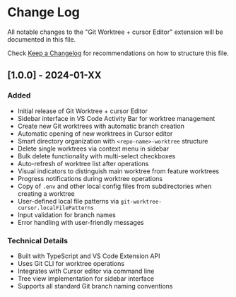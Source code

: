 # Change Log

All notable changes to the "Git Worktree + cursor Editor" extension will be documented in this file.

Check [Keep a Changelog](http://keepachangelog.com/) for recommendations on how to structure this file.

## [1.0.0] - 2024-01-XX

### Added

- Initial release of Git Worktree + cursor Editor
- Sidebar interface in VS Code Activity Bar for worktree management
- Create new Git worktrees with automatic branch creation
- Automatic opening of new worktrees in Cursor editor
- Smart directory organization with `<repo-name>-worktree` structure
- Delete single worktrees via context menu in sidebar
- Bulk delete functionality with multi-select checkboxes
- Auto-refresh of worktree list after operations
- Visual indicators to distinguish main worktree from feature worktrees
- Progress notifications during worktree operations
- Copy of `.env` and other local config files from subdirectories when creating a worktree
- User-defined local file patterns via `git-worktree-cursor.localFilePatterns`
- Input validation for branch names
- Error handling with user-friendly messages

### Technical Details

- Built with TypeScript and VS Code Extension API
- Uses Git CLI for worktree operations
- Integrates with Cursor editor via command line
- Tree view implementation for sidebar interface
- Supports all standard Git branch naming conventions
